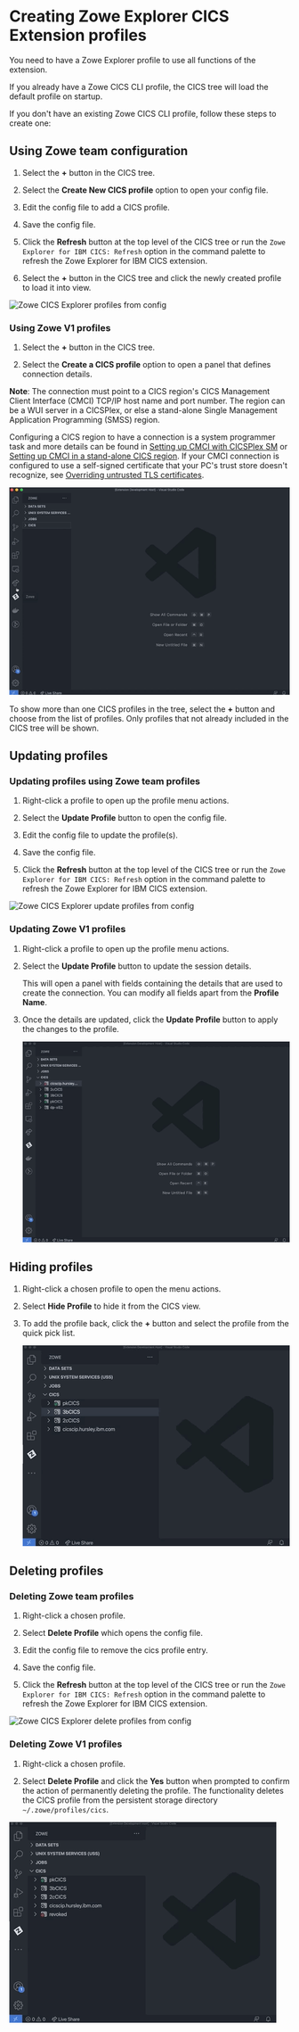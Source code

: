 # Creating Zowe Explorer CICS Extension profiles

You need to have a Zowe Explorer profile to use all functions of the extension.

If you already have a Zowe CICS CLI profile, the CICS tree will load the default profile on startup.  

If you don't have an existing Zowe CICS CLI profile, follow these steps to create one:

## Using Zowe team configuration

1. Select the **+** button in the CICS tree.

2. Select the **Create New CICS profile** option to open your config file.

3. Edit the config file to add a CICS profile.

4. Save the config file.

5. Click the **Refresh** button at the top level of the CICS tree or run the `Zowe Explorer for IBM CICS: Refresh` option in the command palette to refresh the Zowe Explorer for IBM CICS extension.

6. Select the **+** button in the CICS tree and click the newly created profile to load it into view.

![Zowe CICS Explorer profiles from config](../images/ze-cics/create-profile-from-config.gif)

### Using Zowe V1 profiles

1. Select the **+** button in the CICS tree.

2. Select the **Create a CICS profile** option to open a panel that defines connection details.

**Note**: The connection must point to a CICS region's CICS Management Client Interface (CMCI) TCP/IP host name and port number. The region can be a WUI server in a CICSPlex, or else a stand-alone Single Management Application Programming (SMSS) region.  

Configuring a CICS region to have a connection is a system programmer task and more details can be found in [Setting up CMCI with CICSPlex SM](https://www.ibm.com/docs/en/cics-ts/5.3?topic=explorer-setting-up-cmci-cicsplex-sm) or [Setting up CMCI in a stand-alone CICS region](https://www.ibm.com/docs/en/cics-ts/5.3?topic=suace-setting-up-cmci-in-stand-alone-cics-region). If your CMCI connection is configured to use a self-signed certificate that your PC's trust store doesn't recognize, see [Overriding untrusted TLS certificates](ze-override-tls-certs.md).

![Zowe CICS Explorer profiles](../images/ze-cics/create-profile.gif)

To show more than one CICS profiles in the tree, select the **+** button and choose from the list of profiles. Only profiles that not already included in the CICS tree will be shown.

## Updating profiles

### Updating profiles using Zowe team profiles

1. Right-click a profile to open up the profile menu actions.

2. Select the **Update Profile** button to open the config file.

3. Edit the config file to update the profile(s).

4. Save the config file.

5. Click the **Refresh** button at the top level of the CICS tree or run the `Zowe Explorer for IBM CICS: Refresh` option in the command palette to refresh the Zowe Explorer for IBM CICS extension.

![Zowe CICS Explorer update profiles from config](../images/ze-cics/update-profile-from-config.gif)

### Updating Zowe V1 profiles

1. Right-click a profile to open up the profile menu actions.

2. Select the **Update Profile** button to update the session details.

    This will open a panel with fields containing the details that are used to create the connection. You can modify all fields apart from the **Profile Name**.

3. Once the details are updated, click the **Update Profile** button to apply the changes to the profile.

   ![Zowe CICS Explorer update profiles](../images/ze-cics/update-profile.gif)

## Hiding profiles

1. Right-click a chosen profile to open the menu actions.

2. Select **Hide Profile** to hide it from the CICS view.

3. To add the profile back, click the **+** button and select the profile from the quick pick list.

   ![Zowe CICS Explorer hide profiles](../images/ze-cics/hide-profile.gif)

## Deleting profiles

### Deleting Zowe team profiles

1. Right-click a chosen profile.

2. Select **Delete Profile** which opens the config file.

3. Edit the config file to remove the cics profile entry.

4. Save the config file.

5. Click the **Refresh** button at the top level of the CICS tree or run the `Zowe Explorer for IBM CICS: Refresh` option in the command palette to refresh the Zowe Explorer for IBM CICS extension.

![Zowe CICS Explorer delete profiles from config](../images/ze-cics/delete-profile-from-config.gif)

### Deleting Zowe V1 profiles

1. Right-click a chosen profile.

2. Select **Delete Profile** and click the **Yes** button when prompted to confirm the action of permanently deleting the profile. The functionality deletes the CICS profile from the persistent storage directory `~/.zowe/profiles/cics`.

![Zowe CICS Explorer delete profiles](../images/ze-cics/delete-profile.gif)
